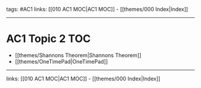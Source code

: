 tags: #AC1
links:  [[010 AC1 MOC|AC1 MOC]] - [[themes/000 Index|Index]]

---
# AC1 Topic 2 TOC

- [[themes/Shannons Theorem|Shannons Theorem]]
- [[themes/OneTimePad|OneTimePad]]

---
links:  [[010 AC1 MOC|AC1 MOC]] - [[themes/000 Index|Index]]